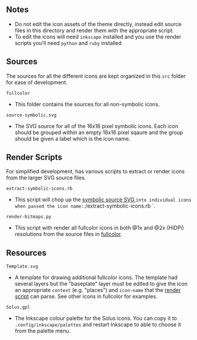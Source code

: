 Notes
-----

* Do not edit the icon assets of the theme directly, instead edit source files in this directory and render them with the appropriate script.
* To edit the icons will need `inkscape` installed and you use the render scripts you'll need `python` and `ruby` installed 

## Sources

The sources for all the different icons are kept organized in this `src` folder for ease of development.

`fullcolor`
 - This folder contains the sources for all non-symbolic icons.

`source-symbolic.svg`
 - The SVG source for all of the 16x16 pixel symbolic icons. Each icon should be grouped within an empty 16x16 pixel sqaure and the group should be given a label which is the icon name.

## Render Scripts

For simplified development, has various scripts to extract or render icons from the larger SVG source files.

`extract-symbolic-icons.rb`
 - This script will chop up the [symbolic source SVG ](./source-symbolic.svg)` into individual icons when passed the icon name: `./extract-symbolic-icons.rb <icon-name>`. 

`render-bitmaps.py`
- This script with render all fullcolor icons in both @1x and @2x (HiDPi) resolutions from the source files in [fullcolor](./fullcolor). 

## Resources

`Template.svg`
 - A template for drawing additional fullcolor icons. The template had several layers but the "baseplate" layer must be edited to give the icon an appropriate `context` (e.g. "places") and `icon-name` that the [render script](render-bitmaps.py) can parse. See other icons in fullcolor for examples.

`Solus.gpl`
- The Inkscape colour palette for the Solus icons. You can copy it to `.config/inkscape/palettes` and restart Inkscape to able to choose it from the palette menu.